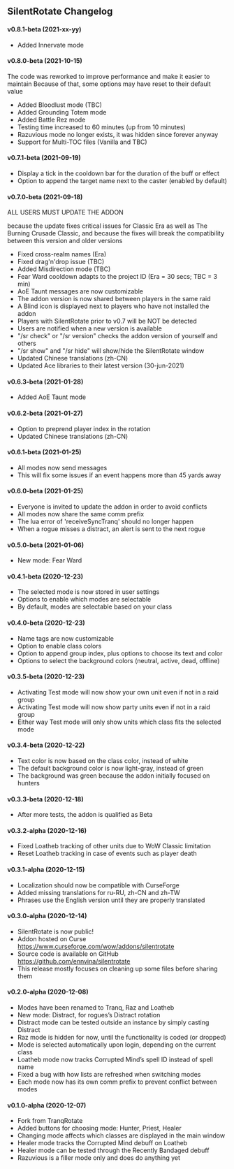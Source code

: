 ## SilentRotate Changelog

#### v0.8.1-beta (2021-xx-yy)

- Added Innervate mode

#### v0.8.0-beta (2021-10-15)

The code was reworked to improve performance and make it easier to maintain
Because of that, some options may have reset to their default value

- Added Bloodlust mode (TBC)
- Added Grounding Totem mode
- Added Battle Rez mode
- Testing time increased to 60 minutes (up from 10 minutes)
- Razuvious mode no longer exists, it was hidden since forever anyway
- Support for Multi-TOC files (Vanilla and TBC)

#### v0.7.1-beta (2021-09-19)

- Display a tick in the cooldown bar for the duration of the buff or effect
- Option to append the target name next to the caster (enabled by default)

#### v0.7.0-beta (2021-09-18)

ALL USERS MUST UPDATE THE ADDON

because the update fixes critical issues for Classic Era as well as
The Burning Crusade Classic, and because the fixes will break the
compatibility between this version and older versions

- Fixed cross-realm names (Era)
- Fixed drag'n'drop issue (TBC)
- Added Misdirection mode (TBC)
- Fear Ward cooldown adapts to the project ID (Era = 30 secs; TBC = 3 min)
- AoE Taunt messages are now customizable
- The addon version is now shared between players in the same raid
- A Blind icon is displayed next to players who have not installed the addon
- Players with SilentRotate prior to v0.7 will be NOT be detected
- Users are notified when a new version is available
- "/sr check" or "/sr version" checks the addon version of yourself and others
- "/sr show" and "/sr hide" will show/hide the SilentRotate window
- Updated Chinese translations (zh-CN)
- Updated Ace libraries to their latest version (30-jun-2021)

#### v0.6.3-beta (2021-01-28)

- Added AoE Taunt mode

#### v0.6.2-beta (2021-01-27)

- Option to preprend player index in the rotation
- Updated Chinese translations (zh-CN)

#### v0.6.1-beta (2021-01-25)

- All modes now send messages
- This will fix some issues if an event happens more than 45 yards away

#### v0.6.0-beta (2021-01-25)

- Everyone is invited to update the addon in order to avoid conflicts
- All modes now share the same comm prefix
- The lua error of 'receiveSyncTranq' should no longer happen
- When a rogue misses a distract, an alert is sent to the next rogue

#### v0.5.0-beta (2021-01-06)

- New mode: Fear Ward

#### v0.4.1-beta (2020-12-23)

- The selected mode is now stored in user settings
- Options to enable which modes are selectable
- By default, modes are selectable based on your class

#### v0.4.0-beta (2020-12-23)

- Name tags are now customizable
- Option to enable class colors
- Option to append group index, plus options to choose its text and color
- Options to select the background colors (neutral, active, dead, offline)

#### v0.3.5-beta (2020-12-23)

- Activating Test mode will now show your own unit even if not in a raid group
- Activating Test mode will now show party units even if not in a raid group
- Either way Test mode will only show units which class fits the selected mode

#### v0.3.4-beta (2020-12-22)

- Text color is now based on the class color, instead of white
- The default background color is now light-gray, instead of green
- The background was green because the addon initially focused on hunters

#### v0.3.3-beta (2020-12-18)

- After more tests, the addon is qualified as Beta

#### v0.3.2-alpha (2020-12-16)

- Fixed Loatheb tracking of other units due to WoW Classic limitation
- Reset Loatheb tracking in case of events such as player death

#### v0.3.1-alpha (2020-12-15)

- Localization should now be compatible with CurseForge
- Added missing translations for ru-RU, zh-CN and zh-TW
- Phrases use the English version until they are properly translated

#### v0.3.0-alpha (2020-12-14)

- SilentRotate is now public!
- Addon hosted on Curse https://www.curseforge.com/wow/addons/silentrotate
- Source code is available on GitHub https://github.com/ennvina/silentrotate
- This release mostly focuses on cleaning up some files before sharing them

#### v0.2.0-alpha (2020-12-08)

- Modes have been renamed to Tranq, Raz and Loatheb
- New mode: Distract, for rogues’s Distract rotation
- Distract mode can be tested outside an instance by simply casting Distract
- Raz mode is hidden for now, until the functionality is coded (or dropped)
- Mode is selected automatically upon login, depending on the current class
- Loatheb mode now tracks Corrupted Mind’s spell ID instead of spell name
- Fixed a bug with how lists are refreshed when switching modes
- Each mode now has its own comm prefix to prevent conflict between modes

#### v0.1.0-alpha (2020-12-07)

- Fork from TranqRotate
- Added buttons for choosing mode: Hunter, Priest, Healer
- Changing mode affects which classes are displayed in the main window
- Healer mode tracks the Corrupted Mind debuff on Loatheb
- Healer mode can be tested through the Recently Bandaged debuff
- Razuvious is a filler mode only and does do anything yet
